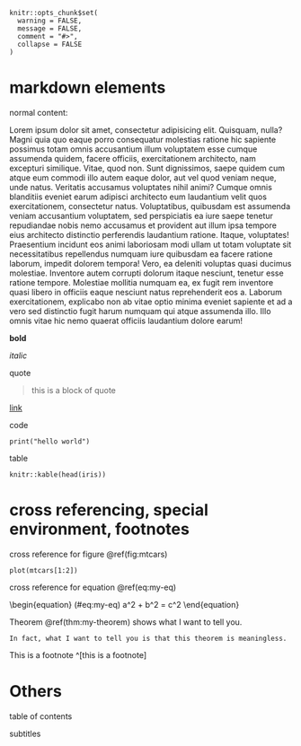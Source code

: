 

<!-- the following content are used for a quick test of the display of various elements in a pdf document, generated by R Markdown  -->


```{r, include = FALSE}
knitr::opts_chunk$set(
  warning = FALSE,
  message = FALSE,
  comment = "#>",
  collapse = FALSE
)
```


# markdown elements

normal content: 

Lorem ipsum dolor sit amet, consectetur adipisicing elit. Quisquam, nulla? Magni quia quo eaque porro consequatur molestias ratione hic sapiente possimus totam omnis accusantium illum voluptatem esse cumque assumenda quidem, facere officiis, exercitationem architecto, nam excepturi similique. Vitae, quod non. Sunt dignissimos, saepe quidem cum atque eum commodi illo autem eaque dolor, aut vel quod veniam neque, unde natus. Veritatis accusamus voluptates nihil animi? Cumque omnis blanditiis eveniet earum adipisci architecto eum laudantium velit quos exercitationem, consectetur natus. Voluptatibus, quibusdam est assumenda veniam accusantium voluptatem, sed perspiciatis ea iure saepe tenetur repudiandae nobis nemo accusamus et provident aut illum ipsa tempore eius architecto distinctio perferendis laudantium ratione. Itaque, voluptates! Praesentium incidunt eos animi laboriosam modi ullam ut totam voluptate sit necessitatibus repellendus numquam iure quibusdam ea facere ratione laborum, impedit dolorem tempora! Vero, ea deleniti voluptas quasi ducimus molestiae. Inventore autem corrupti dolorum itaque nesciunt, tenetur esse ratione tempore. Molestiae mollitia numquam ea, ex fugit rem inventore quasi libero in officiis eaque nesciunt natus reprehenderit eos a. Laborum exercitationem, explicabo non ab vitae optio minima eveniet sapiente et ad a vero sed distinctio fugit harum numquam qui atque assumenda illo. Illo omnis vitae hic nemo quaerat officiis laudantium dolore earum!



**bold**

*italic*

quote 

> this is a block of quote

[link](https://qiushi.rbind.io)

code 

```{r}
print("hello world")
```


table 

```{r}
knitr::kable(head(iris))
```


# cross referencing, special environment, footnotes

cross reference for figure \@ref(fig:mtcars)

```{r mtcars, fig.cap = "this is a figrue"}
plot(mtcars[1:2])
```

cross reference for equation \@ref(eq:my-eq)


\begin{equation}
(\#eq:my-eq)
a^2 + b^2 = c^2
\end{equation}


Theorem \@ref(thm:my-theorem) shows what I want to tell you. 

```{theorem my-theorem, name = "a fancy theorem of mine"}
In fact, what I want to tell you is that this theorem is meaningless. 
```



This is a footnote ^[this is a footnote]



# Others

table of contents

subtitles
